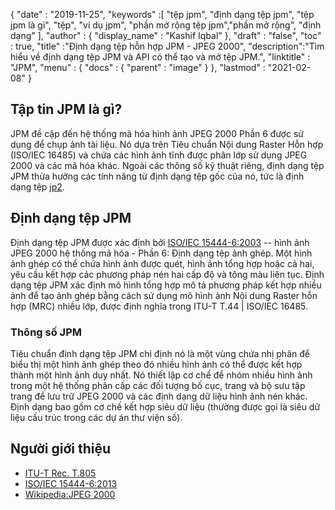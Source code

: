 {
  "date" : "2019-11-25",
  "keywords" :[ "tệp jpm", "định dạng tệp jpm", "tệp jpm là gì", "tệp", "ví dụ jpm", "phần mở rộng tệp jpm","phần mở rộng", "định dạng" ],
  "author" : {
    "display_name" : "Kashif Iqbal"
},
  "draft" : "false",
  "toc" : true,
  "title" :"Định dạng tệp hỗn hợp JPM - JPEG 2000",
  "description":"Tìm hiểu về định dạng tệp JPM và API có thể tạo và mở tệp JPM.",
  "linktitle" : "JPM",
  "menu" : {
    "docs" : {
      "parent" : "image"
}
},
  "lastmod" : "2021-02-08"
}

## Tập tin JPM là gì?

JPM đề cập đến hệ thống mã hóa hình ảnh JPEG 2000 Phần 6 được sử dụng để chụp ảnh tài liệu. Nó dựa trên Tiêu chuẩn Nội dung Raster Hỗn hợp (ISO/IEC 16485) và chứa các hình ảnh tĩnh được phân lớp sử dụng JPEG 2000 và các mã hóa khác. Ngoài các thông số kỹ thuật riêng, định dạng tệp JPM thừa hưởng các tính năng từ định dạng tệp gốc của nó, tức là định dạng tệp [jp2](/vi/image/jp2/).

## Định dạng tệp JPM

Định dạng tệp JPM được xác định bởi [ISO/IEC 15444-6:2003](http://www.iso.org/iso/home/store/catalogue_ics/catalogue_detail_ics.htm?csnumber=61124) -- hình ảnh JPEG 2000 hệ thống mã hóa - Phần 6: Định dạng tệp ảnh ghép. Một hình ảnh ghép có thể chứa hình ảnh được quét, hình ảnh tổng hợp hoặc cả hai, yêu cầu kết hợp các phương pháp nén hai cấp độ và tông màu liên tục. Định dạng tệp JPM xác định mô hình tổng hợp mô tả phương pháp kết hợp nhiều ảnh để tạo ảnh ghép bằng cách sử dụng mô hình ảnh Nội dung Raster hỗn hợp (MRC) nhiều lớp, được định nghĩa trong ITU-T T.44 | ISO/IEC 16485.

### Thông số JPM
Tiêu chuẩn định dạng tệp JPM chỉ định nó là một vùng chứa nhị phân để biểu thị một hình ảnh ghép theo đó nhiều hình ảnh có thể được kết hợp thành một hình ảnh duy nhất. Nó thiết lập cơ chế để nhóm nhiều hình ảnh trong một hệ thống phân cấp các đối tượng bố cục, trang và bộ sưu tập trang để lưu trữ JPEG 2000 và các định dạng dữ liệu hình ảnh nén khác. Định dạng bao gồm cơ chế kết hợp siêu dữ liệu (thường được gọi là siêu dữ liệu cấu trúc trong các dự án thư viện số).

## Người giới thiệu

* [ITU-T Rec. T.805](http://www.itu.int/rec/T-REC-T.805/en)
* [ISO/IEC 15444-6:2013](http://www.iso.org/iso/home/store/catalogue_ics/catalogue_detail_ics.htm?csnumber=61124)
* [Wikipedia:JPEG 2000](https://en.wikipedia.org/wiki/JPEG_2000)

